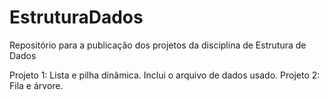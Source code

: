 # EstruturaDados
Repositório para a publicação dos projetos da disciplina de Estrutura de Dados

Projeto 1: Lista e pilha dinâmica. Inclui o arquivo de dados usado.
Projeto 2: Fila e árvore.
